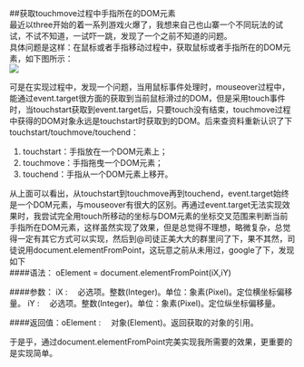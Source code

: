 ##获取touchmove过程中手指所在的DOM元素  
最近以three开始的着一系列游戏火爆了，我想来自己也山寨一个不同玩法的试试，不试不知道，一试吓一跳，发现了一个之前不知道的问题。  
具体问题是这样：在鼠标或者手指移动过程中，获取鼠标或者手指所在的DOM元素，如下图所示：  
<img src="http://holdjs.sinaapp.com/wp-content/themes/v6/images/4.png" width="" height="">  

可是在实现过程中，发现一个问题，当用鼠标事件处理时，mouseover过程中，能通过event.target很方面的获取到当前鼠标滑过的DOM，但是采用touch事件时，当touchstart获取到event.target后，只要touch没有结束，touchmove过程中获得的DOM对象永远是touchstart时获取到的DOM。后来查资料重新认识了下touchstart/touchmove/touchend：  

1.  touchstart：手指放在一个DOM元素上；  
2.  touchmove：手指拖曳一个DOM元素；
3. touchend：手指从一个DOM元素上移开。 

从上面可以看出，从touchstart到touchmove再到touchend，event.target始终是一个DOM元素，与mouseover有很大的区别。再通过event.target无法实现效果时，我尝试完全用touch所移动的坐标与DOM元素的坐标交叉范围来判断当前手指所在DOM元素，这样虽然实现了效果，但是总觉得不理想，略微复杂，总觉得一定有其它方式可以实现，然后到@司徒正美大大的群里问了下，果不其然，司徒说用document.elementFromPoint，这玩意之前从未用过，google了下，发现如下  
####语法： 
oElement = document.elementFromPoint(iX,iY)

####参数： 
iX :　 必选项。整数(Integer)。单位：象素(Pixel)。定位横坐标偏移量。
iY :　 必选项。整数(Integer)。单位：象素(Pixel)。定位纵坐标偏移量。

####返回值：oElement :　 
对象(Element)。返回获取的对象的引用。

于是乎，通过document.elementFromPoint完美实现我所需要的效果，更重要的是实现简单。